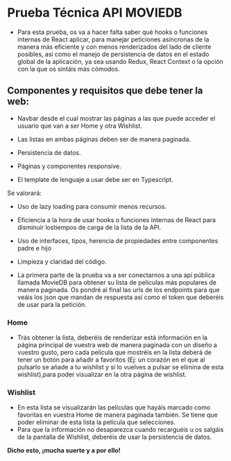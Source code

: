 # Prueba Técnica **API MOVIEDB**

- Para esta prueba, os va a hacer falta saber qué hooks o funciones internas de React aplicar, para manejar peticiones asíncronas de la manera más eficiente y con menos renderizados del lado de cliente posibles, así como el manejo de persistencia de datos en el estado global de la aplicación, ya sea usando Redux, React Context o la opción con la que os sintáis más cómodos.

## Componentes y requisitos que debe tener la web:

- Navbar desde el cual mostrar las páginas a las que puede acceder el usuario que van a ser Home y otra Wishlist.

- Las listas en ambas páginas deben ser de manera paginada.

- Persistencia de datos.

- Páginas y componentes responsive.

- El template de lenguaje a usar debe ser en Typescript.

Se valorará:

- Uso de lazy loading para consumir menos recursos.

- Eficiencia a la hora de usar hooks o funciones internas de React para disminuir lostiempos de carga de la lista de la API.

- Uso de interfaces, tipos, herencia de propiedades entre componentes padre e hijo

- Limpieza y claridad del código.

* La primera parte de la prueba va a ser conectarnos a una api pública llamada MovieDB para obtener su lista de películas más populares de manera paginada. Os pondré al final las urls de los endpoints para que veáis los json que mandan de respuesta así como el token que deberéis de usar para la petición.

### Home

- Trás obtener la lista, deberéis de renderizar está información en la página principal de vuestra web de manera paginada con un diseño a vuestro gusto, pero cada película que mostréis en la lista deberá de tener un botón para añadir a favoritos (Ej: un corazón en el que al pulsarlo se añade a tu wishlist y si lo vuelves a pulsar se elimina de esta wishlist),para poder visualizar en la otra página de wishlist.

### Wishlist

- En esta lista se visualizarán las películas que hayáis marcado como favoritas en vuestra Home de manera paginada también. Se tiene que poder eliminar de esta lista la película que selecciones.
- Para que la información no desaparezca cuando recarguéis u os salgáis de la pantalla de Wishlist, deberéis de usar la persistencia de datos.

**Dicho esto, ¡mucha suerte y a por ello!**

